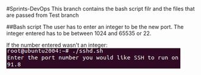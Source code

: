 #Sprints-DevOps
This branch contains the bash script filr and the files that are passed from Test branch

##Bash script
The user has to enter an integer to be the new port. The integer entered has to be between 1024 and 65535 or 22.

If the number entered wasn't an integer:
![Alt text](/Screenshots/NonIntegers.png)